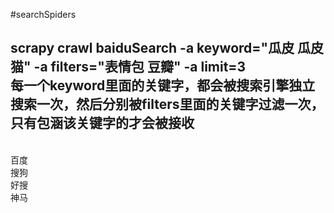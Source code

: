 #searchSpiders
<h2>
scrapy crawl baiduSearch -a keyword="瓜皮 瓜皮猫" -a filters="表情包 豆瓣" -a limit=3
<br>
每一个keyword里面的关键字，都会被搜索引擎独立搜索一次，然后分别被filters里面的关键字过滤一次，只有包涵该关键字的才会被接收
</h2><br>
百度<br>
搜狗<br>
好搜<br>
神马<br>
